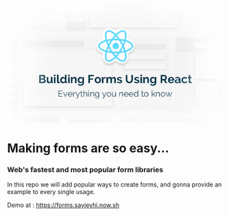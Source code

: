 <p align="center">
    <img src="./logo.png" alt="react-form popular ways" />
</p>

<h1>Making forms are so easy...</h1>
<h3>Web's fastest and most popular form libraries</h3>



In this repo we will add popular ways to create forms, and gonna provide an example to every single usage.

Demo at : https://forms.sayjeyhi.now.sh
